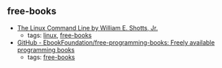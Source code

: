 free-books 
---
* [The Linux Command Line by William E. Shotts, Jr.](http://linuxcommand.org/tlcl.php)
    * tags: [linux](../tags/linux.md), [free-books](../tags/free-books.md)
* [GitHub - EbookFoundation/free-programming-books: Freely available programming books](https://github.com/EbookFoundation/free-programming-books)
    * tags: [free-books](../tags/free-books.md)
